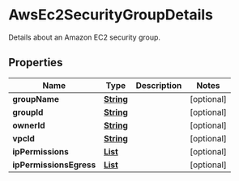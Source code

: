 

# AwsEc2SecurityGroupDetails

Details about an Amazon EC2 security group.

## Properties

| Name | Type | Description | Notes |
|------------ | ------------- | ------------- | -------------|
|**groupName** | [**String**](String.md) |  |  [optional] |
|**groupId** | [**String**](String.md) |  |  [optional] |
|**ownerId** | [**String**](String.md) |  |  [optional] |
|**vpcId** | [**String**](String.md) |  |  [optional] |
|**ipPermissions** | [**List**](List.md) |  |  [optional] |
|**ipPermissionsEgress** | [**List**](List.md) |  |  [optional] |



